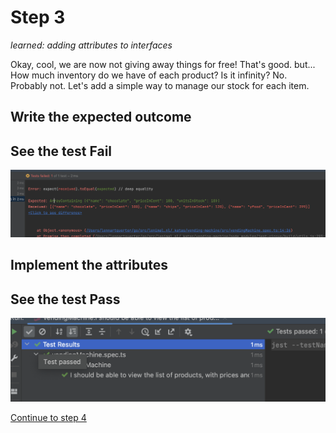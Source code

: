 # Step 3

_learned: adding attributes to interfaces_

Okay, cool, we are now not giving away things for free! That's good. but... 
How much inventory do we have of each product? Is it infinity? No. Probably not. 
Let's add a simple way to manage our stock for each item.

## Write the expected outcome


## See the test Fail

![failing test](../img/3_fail.png)

## Implement the attributes


## See the test Pass

![success test](../img/3_success.png)


[Continue to step 4](./step-4.md)